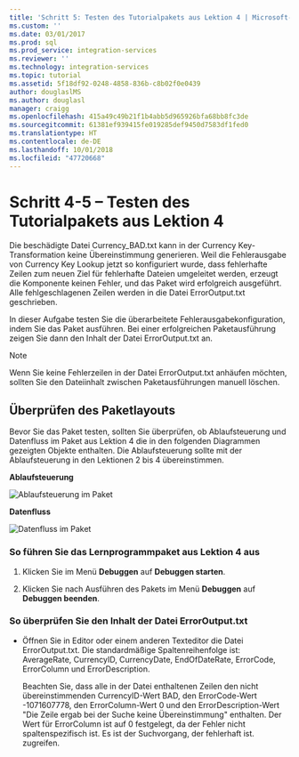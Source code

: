 ```yaml
---
title: 'Schritt 5: Testen des Tutorialpakets aus Lektion 4 | Microsoft-Dokumentation'
ms.custom: ''
ms.date: 03/01/2017
ms.prod: sql
ms.prod_service: integration-services
ms.reviewer: ''
ms.technology: integration-services
ms.topic: tutorial
ms.assetid: 5f18df92-0248-4858-836b-c8b02f0e0439
author: douglaslMS
ms.author: douglasl
manager: craigg
ms.openlocfilehash: 415a49c49b21f1b4abb5d965926bfa68bb8fc3de
ms.sourcegitcommit: 61381ef939415fe019285def9450d7583df1fed0
ms.translationtype: HT
ms.contentlocale: de-DE
ms.lasthandoff: 10/01/2018
ms.locfileid: "47720668"
---
```

# <a name="lesson-4-5---testing-the-lesson-4-tutorial-package"></a>Schritt 4-5 – Testen des Tutorialpakets aus Lektion 4
Die beschädigte Datei Currency_BAD.txt kann in der Currency Key-Transformation keine Übereinstimmung generieren. Weil die Fehlerausgabe von Currency Key Lookup jetzt so konfiguriert wurde, dass fehlerhafte Zeilen zum neuen Ziel für fehlerhafte Dateien umgeleitet werden, erzeugt die Komponente keinen Fehler, und das Paket wird erfolgreich ausgeführt. Alle fehlgeschlagenen Zeilen werden in die Datei ErrorOutput.txt geschrieben.  
  
In dieser Aufgabe testen Sie die überarbeitete Fehlerausgabekonfiguration, indem Sie das Paket ausführen. Bei einer erfolgreichen Paketausführung zeigen Sie dann den Inhalt der Datei ErrorOutput.txt an.  
  
> [!NOTE]  
> Wenn Sie keine Fehlerzeilen in der Datei ErrorOutput.txt anhäufen möchten, sollten Sie den Dateiinhalt zwischen Paketausführungen manuell löschen.  
  
## <a name="checking-the-package-layout"></a>Überprüfen des Paketlayouts  
Bevor Sie das Paket testen, sollten Sie überprüfen, ob Ablaufsteuerung und Datenfluss im Paket aus Lektion 4 die in den folgenden Diagrammen gezeigten Objekte enthalten. Die Ablaufsteuerung sollte mit der Ablaufsteuerung in den Lektionen 2 bis 4 übereinstimmen.  
  
**Ablaufsteuerung**  
  
![Ablaufsteuerung im Paket](../integration-services/media/task4lesson2control.gif "Ablaufsteuerung im Paket")  
  
**Datenfluss**  
  
![Datenfluss im Paket](../integration-services/media/task5lesson5data.gif "Datenfluss im Paket")  
  
### <a name="to-run-the-lesson-4-tutorial-package"></a>So führen Sie das Lernprogrammpaket aus Lektion 4 aus  
  
1.  Klicken Sie im Menü **Debuggen** auf **Debuggen starten**.  
  
2.  Klicken Sie nach Ausführen des Pakets im Menü **Debuggen** auf **Debuggen beenden**.  
  
### <a name="to-verify-the-contents-of-the-erroroutputtxt-file"></a>So überprüfen Sie den Inhalt der Datei ErrorOutput.txt  
  
-   Öffnen Sie in Editor oder einem anderen Texteditor die Datei ErrorOutput.txt. Die standardmäßige Spaltenreihenfolge ist: AverageRate, CurrencyID, CurrencyDate, EndOfDateRate, ErrorCode, ErrorColumn und ErrorDescription.  
  
    Beachten Sie, dass alle in der Datei enthaltenen Zeilen den nicht übereinstimmenden CurrencyID-Wert BAD, den ErrorCode-Wert -1071607778, den ErrorColumn-Wert 0 und den ErrorDescription-Wert "Die Zeile ergab bei der Suche keine Übereinstimmung" enthalten. Der Wert für ErrorColumn ist auf 0 festgelegt, da der Fehler nicht spaltenspezifisch ist. Es ist der Suchvorgang, der fehlerhaft ist. zugreifen.  
  
  
  
